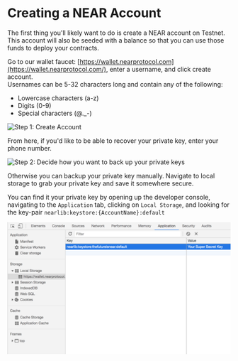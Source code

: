 # Creating a NEAR Account

The first thing you'll likely want to do is create a NEAR account on Testnet. This account will also be seeded with a balance so that you can use those funds to deploy your contracts. 

Go to our wallet faucet: [https://wallet.nearprotocol.com](https://wallet.nearprotocol.com/), enter a username, and click create account.   
Usernames can be 5-32 characters long and contain any of the following: 

* Lowercase characters \(a-z\) 
* Digits \(0-9\) 
* Special characters \(@.\_-\)

![Step 1: Create Account](../.gitbook/assets/image%20%285%29.png)

From here, if you'd like to be able to recover your private key, enter your phone number.

![Step 2: Decide how you want to back up your private keys](../.gitbook/assets/image.png)

Otherwise you can backup your private key manually. Navigate to local storage to grab your private key and save it somewhere secure.

You can find it your private key by opening up the developer console, navigating to the `Application` tab, clicking on `Local Storage`, and looking for the key-pair `nearlib:keystore:{AccountName}:default`

![](../.gitbook/assets/image%20%287%29.png)





